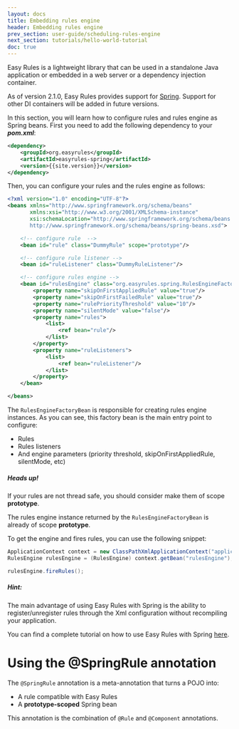```yaml
---
layout: docs
title: Embedding rules engine
header: Embedding rules engine
prev_section: user-guide/scheduling-rules-engine
next_section: tutorials/hello-world-tutorial
doc: true
---
```


Easy Rules is a lightweight library that can be used in a standalone Java application or embedded in a web server or a dependency injection container.

As of version 2.1.0, Easy Rules provides support for <a href="http://www.spring.io" target="_blank">Spring</a>.
Support for other DI containers will be added in future versions.

In this section, you will learn how to configure rules and rules engine as Spring beans. 
First you need to add the following dependency to your **_pom.xml_**:

```xml
<dependency>
    <groupId>org.easyrules</groupId>
    <artifactId>easyrules-spring</artifactId>
    <version>{{site.version}}</version>
</dependency>
```

Then, you can configure your rules and the rules engine as follows:

```xml
<?xml version="1.0" encoding="UTF-8"?>
<beans xmlns="http://www.springframework.org/schema/beans"
       xmlns:xsi="http://www.w3.org/2001/XMLSchema-instance"
       xsi:schemaLocation="http://www.springframework.org/schema/beans
       http://www.springframework.org/schema/beans/spring-beans.xsd">

    <!-- configure rule  -->
    <bean id="rule" class="DummyRule" scope="prototype"/>

    <!-- configure rule listener -->
    <bean id="ruleListener" class="DummyRuleListener"/>

    <!-- configure rules engine -->
    <bean id="rulesEngine" class="org.easyrules.spring.RulesEngineFactoryBean">
        <property name="skipOnFirstAppliedRule" value="true"/>
        <property name="skipOnFirstFailedRule" value="true"/>
        <property name="rulePriorityThreshold" value="10"/>
        <property name="silentMode" value="false"/>
        <property name="rules">
            <list>
                <ref bean="rule"/>
            </list>
        </property>
        <property name="ruleListeners">
            <list>
                <ref bean="ruleListener"/>
            </list>
        </property>
    </bean>

</beans>
```

The `RulesEngineFactoryBean` is responsible for creating rules engine instances.
As you can see, this factory bean is the main entry point to configure:

* Rules
* Rules listeners
* And engine parameters (priority threshold, skipOnFirstAppliedRule, silentMode, etc)

<div id="thread-safety" class="note info">
  <h5>Heads up!</h5>
  <p>If your rules are not thread safe, you should consider make them of scope <strong>prototype</strong>.</p>
  <p>The rules engine instance returned by the <code>RulesEngineFactoryBean</code> is already of scope <strong>prototype</strong>.</p> 
</div>

To get the engine and fires rules, you can use the following snippet:

```java
ApplicationContext context = new ClassPathXmlApplicationContext("application-context.xml");
RulesEngine rulesEngine = (RulesEngine) context.getBean("rulesEngine");

rulesEngine.fireRules();
```

<div class="note">
  <h5>Hint:</h5>
  <p>The main advantage of using Easy Rules with Spring is the ability to register/unregister rules through the Xml configuration 
     without recompiling your application.</p>
</div>

You can find a complete tutorial on how to use Easy Rules with Spring [here]({{site.url}}/tutorials/spring-tutorial.html).

# Using the @SpringRule annotation

The `@SpringRule` annotation is a meta-annotation that turns a POJO into:

* A rule compatible with Easy Rules
* A **prototype-scoped** Spring bean

This annotation is the combination of `@Rule` and `@Component` annotations.
